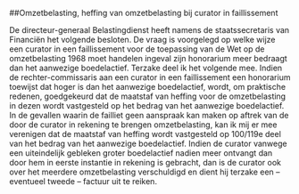 <meta http-equiv='Content-Type' content='text/html; charset=utf-8' />

##Omzetbelasting, heffing van omzetbelasting bij curator in faillissement

De directeur-generaal Belastingdienst heeft namens de staatssecretaris van Financiën het volgende besloten.        De vraag is voorgelegd op welke wijze een curator in een faillissement voor de toepassing van de Wet op de omzetbelasting 1968 moet handelen ingeval zijn honorarium meer bedraagt dan het aanwezige boedelactief. Terzake deel ik het volgende mee.   Indien de rechter-commissaris aan een curator in een faillissement een honorarium toewijst dat hoger is dan het aanwezige boedelactief, wordt, om praktische redenen, goedgekeurd dat de maatstaf van heffing voor de omzetbelasting in dezen wordt vastgesteld op het bedrag van het aanwezige boedelactief. In de gevallen waarin de failliet geen aanspraak kan maken op aftrek van de door de curator in rekening te brengen omzetbelasting, kan ik mij er mee verenigen dat de maatstaf van heffing wordt vastgesteld op 100/119e deel van het bedrag van het aanwezige boedelactief.   Indien de curator vanwege een uiteindelijk gebleken groter boedelactief nadien meer ontvangt dan door hem in eerste instantie in rekening is gebracht, dan is de curator ook over het meerdere omzetbelasting verschuldigd en dient hij terzake een – eventueel tweede – factuur uit te reiken.    
